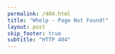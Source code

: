 ```yaml
---
permalink: /404.html
title: "Whelp - Page Not Found!"
layout: post
skip_footer: true
subtitle: "HTTP 404"
---
```

